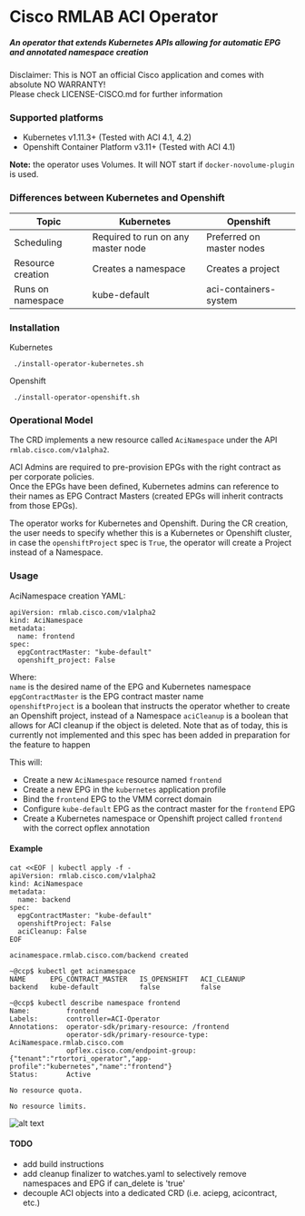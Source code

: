 # Cisco RMLAB ACI Operator
##### An operator that extends Kubernetes APIs allowing for automatic EPG and annotated namespace creation<br>
Disclaimer: This is NOT an official Cisco application and comes with absolute NO WARRANTY! <br>Please check LICENSE-CISCO.md for further information <br>

### Supported platforms
* Kubernetes v1.11.3+ (Tested with ACI 4.1, 4.2)
* Openshift Container Platform v3.11+ (Tested with ACI 4.1)

<b>Note:</b> the operator uses Volumes. It will NOT start if `docker-novolume-plugin` is used.

### Differences between Kubernetes and Openshift

| Topic        | Kubernetes           | Openshift  |
| ------------- |-------------| -----|
| Scheduling      | Required to run on any master node | Preferred on master nodes |
| Resource creation      | Creates a namespace      |   Creates a project |
| Runs on namespace| kube-default      |    aci-containers-system |


### Installation
Kubernetes

``` ./install-operator-kubernetes.sh```

Openshift

``` ./install-operator-openshift.sh```

### Operational Model
The CRD implements a new resource called `AciNamespace` under the API `rmlab.cisco.com/v1alpha2`.<br>

ACI Admins are required to pre-provision EPGs with the right contract as per corporate policies. <br>
Once the EPGs have been defined, Kubernetes admins can reference to their names as EPG Contract Masters (created EPGs will inherit contracts from those EPGs).<br>

The operator works for Kubernetes and Openshift. During the CR creation, the user needs to specify whether this is a Kubernetes or Openshift cluster, in case the `openshiftProject` spec is `True`, the operator will create a Project instead of a Namespace.

### Usage

AciNamespace creation YAML:

```
apiVersion: rmlab.cisco.com/v1alpha2
kind: AciNamespace
metadata:
  name: frontend
spec:
  epgContractMaster: "kube-default"
  openshift_project: False
```

Where:<br>
`name` is the desired name of the EPG and Kubernetes namespace<br>
`epgContractMaster` is the EPG contract master name<br>
`openshiftProject` is a boolean that instructs the operator whether to create an Openshift project, instead of a Namespace
`aciCleanup` is a boolean that allows for ACI cleanup if the object is deleted. Note that as of today, this is currently not implemented and this spec has been added in preparation for the feature to happen

This will:

* Create a new `AciNamespace` resource named `frontend`
* Create a new EPG in the `kubernetes` application profile
* Bind the `frontend` EPG to the VMM correct domain
* Configure `kube-default` EPG as the contract master for the `frontend` EPG
* Create a Kubernetes namespace or Openshift project called `frontend` with the correct opflex annotation

#### Example
```
cat <<EOF | kubectl apply -f -
apiVersion: rmlab.cisco.com/v1alpha2
kind: AciNamespace
metadata:
  name: backend
spec:
  epgContractMaster: "kube-default"
  openshiftProject: False
  aciCleanup: False
EOF
	
acinamespace.rmlab.cisco.com/backend created
```

```
~@ccp$ kubectl get acinamespace
NAME      EPG_CONTRACT_MASTER   IS_OPENSHIFT   ACI_CLEANUP
backend   kube-default          false          false
```

```
~@ccp$ kubectl describe namespace frontend
Name:         frontend
Labels:       controller=ACI-Operator
Annotations:  operator-sdk/primary-resource: /frontend
              operator-sdk/primary-resource-type: AciNamespace.rmlab.cisco.com
              opflex.cisco.com/endpoint-group:  {"tenant":"rtortori_operator","app-profile":"kubernetes","name":"frontend"}
Status:       Active

No resource quota.

No resource limits.
```

![alt text](https://raw.githubusercontent.com/rtortori/rmlab-aci-operator/master/screenshots/epg.png "EPGs in ACI")

#### TODO
- add build instructions
- add cleanup finalizer to watches.yaml to selectively remove namespaces and EPG if can_delete is 'true'
- decouple ACI objects into a dedicated CRD (i.e. aciepg, acicontract, etc.)
